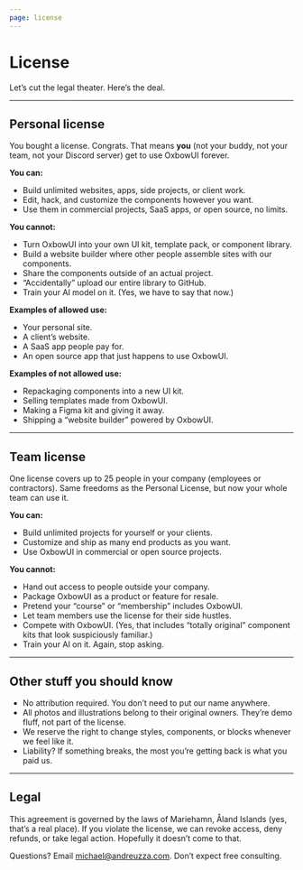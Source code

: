 ```yaml
---
page: license
---
```


# License

Let’s cut the legal theater. Here’s the deal.

---

## Personal license

You bought a license. Congrats. That means **you** (not your buddy, not your team, not your Discord server) get to use OxbowUI forever.

**You can:**

- Build unlimited websites, apps, side projects, or client work.
- Edit, hack, and customize the components however you want.
- Use them in commercial projects, SaaS apps, or open source, no limits.

**You cannot:**

- Turn OxbowUI into your own UI kit, template pack, or component library.
- Build a website builder where other people assemble sites with our components.
- Share the components outside of an actual project.
- “Accidentally” upload our entire library to GitHub.
- Train your AI model on it. (Yes, we have to say that now.)

**Examples of allowed use:**

- Your personal site.
- A client’s website.
- A SaaS app people pay for.
- An open source app that just happens to use OxbowUI.

**Examples of not allowed use:**

- Repackaging components into a new UI kit.
- Selling templates made from OxbowUI.
- Making a Figma kit and giving it away.
- Shipping a “website builder” powered by OxbowUI.

---

## Team license

One license covers up to 25 people in your company (employees or contractors). Same freedoms as the Personal License, but now your whole team can use it.

**You can:**

- Build unlimited projects for yourself or your clients.
- Customize and ship as many end products as you want.
- Use OxbowUI in commercial or open source projects.

**You cannot:**

- Hand out access to people outside your company.
- Package OxbowUI as a product or feature for resale.
- Pretend your “course” or “membership” includes OxbowUI.
- Let team members use the license for their side hustles.
- Compete with OxbowUI. (Yes, that includes “totally original” component kits that look suspiciously familiar.)
- Train your AI on it. Again, stop asking.

---

## Other stuff you should know

- No attribution required. You don’t need to put our name anywhere.
- All photos and illustrations belong to their original owners. They’re demo fluff, not part of the license.
- We reserve the right to change styles, components, or blocks whenever we feel like it.
- Liability? If something breaks, the most you’re getting back is what you paid us.

---

## Legal

This agreement is governed by the laws of Mariehamn, Åland Islands (yes, that’s a real place). If you violate the license, we can revoke access, deny refunds, or take legal action. Hopefully it doesn’t come to that.

Questions? Email [michael@andreuzza.com](mailto:michael@andreuzza.com). Don’t expect free consulting.
